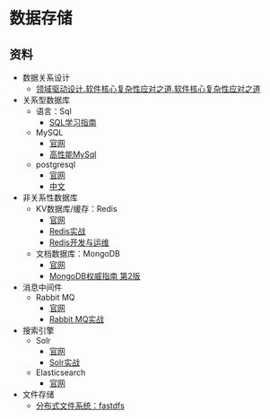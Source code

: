 #   数据存储



##  资料
-   数据关系设计
    -   [领域驱动设计.软件核⼼复杂性应对之道.软件核⼼复杂性应对之道](2018/1002001/README.md)
-   关系型数据库
    -   语⾔：Sql
        -   [SQL学习指南](2018/1002002/README.md)
    -   MySQL
        -   [官网](https://www.mysql.com/)
        -   [⾼性能MySql](2018/1002003/README.md)
    -   postgresql
        -   [官网](https://www.postgresql.org/)
        -   [中文](http://www.postgres.cn/home)
-   非关系性数据库
    -   KV数据库/缓存：Redis
        -   [官网](http://www.redis.cn/)
        -   [Redis实战](2018/1002004/README.md)
        -   [Redis开发与运维](2018/1002005/README.md)
    -   ⽂档数据库：MongoDB
        -   [官网](https://www.mongodb.com/)
        -   [MongoDB权威指南 第2版](2018/1002006/README.md)
-   消息中间件
    -   Rabbit MQ
        -   [官网](http://www.rabbitmq.com/)
        -   [Rabbit MQ实战](2018/1002007/README.md)
-   搜索引擎
    -   Solr
        -   [官网](https://lucene.apache.org/solr/)
        -   [Solr实战](2018/1002008/README.md)
    -   Elasticsearch
        -   [官网](https://github.com/elastic/elasticsearch)
-   文件存储
    -   [分布式文件系统：fastdfs](https://github.com/happyfish100/fastdfs)